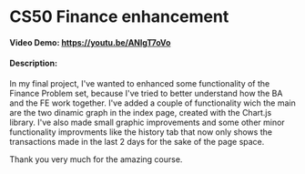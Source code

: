 # CS50 Finance enhancement
#### Video Demo:  <https://youtu.be/ANlgT7oVo>
#### Description:
In my final project, I've wanted to enhanced some functionality of the Finance Problem set, because I've tried to better understand
how the BA and the FE work together.
I've added a couple of functionality wich the main are the two dinamic graph in the index page, created with the Chart.js library.
I've also made small graphic improvements and some other minor functionality improvments like the history tab that now only shows the transactions made
in the last 2 days for the sake of the page space.

Thank you very much for the amazing course.